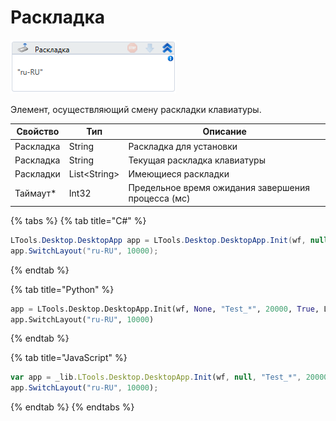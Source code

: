 # Раскладка

![](<../../../.gitbook/assets/image (83).png>)

Элемент, осуществляющий смену раскладки клавиатуры.

| Свойство  | Тип           | Описание                                           |
| --------- | ------------- | -------------------------------------------------- |
| Раскладка | String        | Раскладка для установки                            |
| Раскладка | String        | Текущая раскладка клавиатуры                       |
| Раскладки | List\<String> | Имеющиеся раскладки                                |
| Таймаут\* | Int32         | Предельное время ожидания завершения процесса (мс) |

{% tabs %}
{% tab title="C#" %}
```csharp
LTools.Desktop.DesktopApp app = LTools.Desktop.DesktopApp.Init(wf, null, "Test_*", 20000, true, LTools.Desktop.Model.DesktopTypes.UIAUTOMATION);
app.SwitchLayout("ru-RU", 10000);
```
{% endtab %}

{% tab title="Python" %}
```python
app = LTools.Desktop.DesktopApp.Init(wf, None, "Test_*", 20000, True, LTools.Desktop.Model.DesktopTypes.UIAUTOMATION)
app.SwitchLayout("ru-RU", 10000)
```
{% endtab %}

{% tab title="JavaScript" %}
```javascript
var app = _lib.LTools.Desktop.DesktopApp.Init(wf, null, "Test_*", 20000, true, _lib.LTools.Desktop.Model.DesktopTypes.UIAUTOMATION);
app.SwitchLayout("ru-RU", 10000);
```
{% endtab %}
{% endtabs %}
